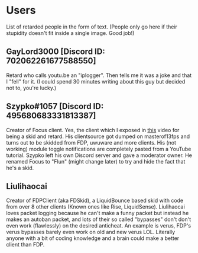 # Users
List of retarded people in the form of text. (People only go here if their stupidity doesn't fit inside a single image. Good job!)

## GayLord3000 [Discord ID: 702062261677588550]
Retard who calls youtu.be an "iplogger". Then tells me it was a joke and that I "fell" for it. (I could spend 30 minutes writing about this guy but decided not to, you're lucky.)
## Szypko#1057 [Discord ID: 495680683331813387]
Creator of Focus client. Yes, the client which I exposed in [this](https://youtu.be/bFTdaSgezlk) video for being a skid and retard. His clientsource got dumped on masterof13fps and turns out to be skidded from FDP, uwuware and more clients. His (not working) module toggle notifications are completely pasted from a YouTube tutorial. Szypko left his own Discord server and gave a moderator owner. He renamed Focus to "Flun" (might change later) to try and hide the fact that he's a skid.
## Liulihaocai
Creator of FDPClient (aka FDSkid), a LiquidBounce based skid with code from over 8 other clients (Known ones like Rise, LiquidSense). Liulihaocai loves packet logging because he can't make a funny packet but instead he makes an autoban packet, and lots of their so called "bypasses" don't don't even work (flawlessly) on the desired anticheat. An example is verus, FDP's verus bypasses barely even work on old and new verus LOL. Literally anyone with a bit of coding knowledge and a brain could make a better client than FDP. 
